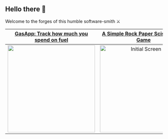 ## Hello there 👋
Welcome to the forges of this humble software-smith ⚔️

| [GasApp: Track how much you spend on fuel](https://github.com/kafran/gasosa) | [A Simple Rock Paper Scissors iOS Game](https://github.com/kafran/rock-paper-scissors) |
| :-: | :-: |
| [<img src="https://user-images.githubusercontent.com/1889828/146836921-8b6dbcb4-4d52-496a-88ce-25455ea3289a.png" width="279" />](https://github.com/kafran/Gasosa) | [<img src="https://user-images.githubusercontent.com/1889828/180827524-6d069f8b-f240-42ca-8455-e879523eecab.png" alt="Initial Screen" width="279px" />](https://github.com/kafran/rock-paper-scissors) |
